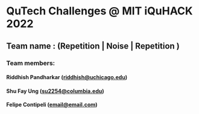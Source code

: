 # QuTech Challenges @ MIT iQuHACK 2022

## Team name : (Repetition | Noise | Repetition )
### Team members:

#### Riddhish Pandharkar (riddhish@uchicago.edu)

#### Shu Fay Ung (su2254@columbia.edu)

#### Felipe Contipeli (email@email.com)



